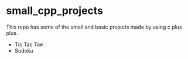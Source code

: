 # small_cpp_projects

This repo has some of the small and basic projects made by using c plus plus.

* Tic Tac Toe 
* Sudoku
